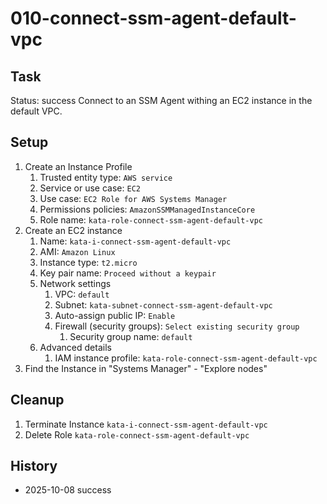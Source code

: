 # 010-connect-ssm-agent-default-vpc

## Task
Status: success
Connect to an SSM Agent withing an EC2 instance in the default VPC.

## Setup
1. Create an Instance Profile
	1. Trusted entity type: `AWS service`
	2. Service or use case: `EC2`
	3. Use case: `EC2 Role for AWS Systems Manager`
	4. Permissions policies: `AmazonSSMManagedInstanceCore`
	5. Role name: `kata-role-connect-ssm-agent-default-vpc`
2. Create an EC2 instance
	1. Name: `kata-i-connect-ssm-agent-default-vpc`
	2. AMI: `Amazon Linux`
	3. Instance type: `t2.micro`
	4. Key pair name: `Proceed without a keypair`
	5. Network settings
		1. VPC: `default`
		2. Subnet: `kata-subnet-connect-ssm-agent-default-vpc`
		3. Auto-assign public IP: `Enable`
		4. Firewall (security groups): `Select existing security group`
			1. Security group name: `default`
	6. Advanced details
		1. IAM instance profile: `kata-role-connect-ssm-agent-default-vpc`
3. Find the Instance in "Systems Manager" - "Explore nodes"

## Cleanup
1. Terminate Instance `kata-i-connect-ssm-agent-default-vpc`
2. Delete Role `kata-role-connect-ssm-agent-default-vpc`

## History
- 2025-10-08 success
